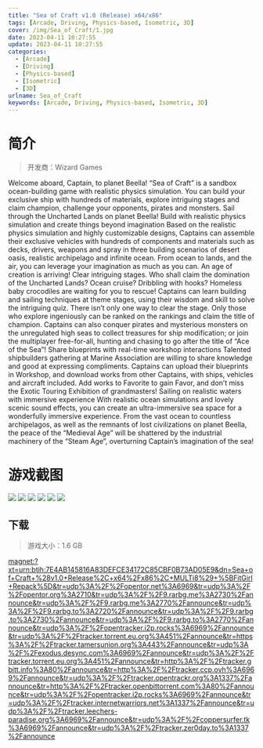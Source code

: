 ```yaml
---
title: "Sea of Craft v1.0 (Release) x64/x86"
tags: [Arcade, Driving, Physics-based, Isometric, 3D]
cover: /img/Sea_of_Craft/1.jpg
date: 2023-04-11 10:27:55
update: 2023-04-11 10:27:55
categories: 
  - [Arcade]
  - [Driving]
  - [Physics-based]
  - [Isometric]
  - [3D]
urlname: Sea_of_Craft
keywords: [Arcade, Driving, Physics-based, Isometric, 3D]
---
```

# 简介

> 开发商：Wizard Games

Welcome aboard, Captain, to planet Beella! “Sea of Craft” is a sandbox ocean-building game with realistic physics simulation. You can build your exclusive ship with hundreds of materials, explore intriguing stages and claim champion, challenge your opponents, pirates and monsters. Sail through the Uncharted Lands on planet Beella!
Build with realistic physics simulation and create things beyond imagination
Based on the realistic physics simulation and highly customizable designs, Captains can assemble their exclusive vehicles with hundreds of components and materials such as decks, drivers, weapons and spray in three building scenarios of desert oasis, realistic archipelago and infinite ocean. From ocean to lands, and the air, you can leverage your imagination as much as you can. An age of creation is arriving!
Clear intriguing stages. Who shall claim the domination of the Uncharted Lands?
Ocean cruise? Dribbling with hooks? Homeless baby crocodiles are waiting for you to rescue! Captains can learn building and sailing techniques at theme stages, using their wisdom and skill to solve the intriguing quiz. There isn’t only one way to clear the stage. Only those who explore ingeniously can be ranked on the rankings and claim the title of champion. Captains can also conquer pirates and mysterious monsters on the unregulated high seas to collect treasures for ship modification; or join the multiplayer free-for-all, hunting and chasing to go after the title of “Ace of the Sea”!
Share blueprints with real-time workshop interactions
Talented shipbuilders gathering at Marine Association are willing to share knowledge and good at expressing compliments. Captains can upload their blueprints in Workshop, and download works from other Captains, with ships, vehicles and aircraft included. Add works to Favorite to gain Favor, and don’t miss the Exotic Touring Exhibition of grandmasters!
Sailing on realistic waters with immersive experience
With realistic ocean simulations and lovely scenic sound effects, you can create an ultra-immersive sea space for a wonderfully immersive experience. From the vast ocean to countless archipelagos, as well as the remnants of lost civilizations on planet Beella, the peace of the “Medieval Age” will be shattered by the industrial machinery of the “Steam Age”, overturning Captain’s imagination of the sea!

# 游戏截图

![](/img/Sea_of_Craft/2.jpg)
![](/img/Sea_of_Craft/3.jpg)
![](/img/Sea_of_Craft/4.jpg)
![](/img/Sea_of_Craft/5.jpg)
![](/img/Sea_of_Craft/6.jpg)
![](/img/Sea_of_Craft/7.jpg)


## 下载

> 游戏大小：1.6 GB

[magnet:?xt=urn:btih:7E4AB145816A83DEFCE34172C85CBF0B73AD05E9&amp;dn=Sea+of+Craft+%28v1.0+Release%2C+x64%2Fx86%2C+MULTi8%29+%5BFitGirl+Repack%5D&amp;tr=udp%3A%2F%2Fopentor.net%3A6969&amp;tr=udp%3A%2F%2Fopentor.org%3A2710&amp;tr=udp%3A%2F%2F9.rarbg.me%3A2730%2Fannounce&amp;tr=udp%3A%2F%2F9.rarbg.me%3A2770%2Fannounce&amp;tr=udp%3A%2F%2F9.rarbg.to%3A2720%2Fannounce&amp;tr=udp%3A%2F%2F9.rarbg.to%3A2730%2Fannounce&amp;tr=udp%3A%2F%2F9.rarbg.to%3A2770%2Fannounce&amp;tr=udp%3A%2F%2Fopentracker.i2p.rocks%3A6969%2Fannounce&amp;tr=udp%3A%2F%2Ftracker.torrent.eu.org%3A451%2Fannounce&amp;tr=https%3A%2F%2Ftracker.tamersunion.org%3A443%2Fannounce&amp;tr=udp%3A%2F%2Fexodus.desync.com%3A6969%2Fannounce&amp;tr=udp%3A%2F%2Ftracker.torrent.eu.org%3A451%2Fannounce&amp;tr=http%3A%2F%2Ftracker.gbitt.info%3A80%2Fannounce&amp;tr=http%3A%2F%2Ftracker.ccp.ovh%3A6969%2Fannounce&amp;tr=udp%3A%2F%2Ftracker.opentrackr.org%3A1337%2Fannounce&amp;tr=http%3A%2F%2Ftracker.openbittorrent.com%3A80%2Fannounce&amp;tr=udp%3A%2F%2Fopentracker.i2p.rocks%3A6969%2Fannounce&amp;tr=udp%3A%2F%2Ftracker.internetwarriors.net%3A1337%2Fannounce&amp;tr=udp%3A%2F%2Ftracker.leechers-paradise.org%3A6969%2Fannounce&amp;tr=udp%3A%2F%2Fcoppersurfer.tk%3A6969%2Fannounce&amp;tr=udp%3A%2F%2Ftracker.zer0day.to%3A1337%2Fannounce](magnet:?xt=urn:btih:7E4AB145816A83DEFCE34172C85CBF0B73AD05E9&amp;dn=Sea+of+Craft+%28v1.0+Release%2C+x64%2Fx86%2C+MULTi8%29+%5BFitGirl+Repack%5D&amp;tr=udp%3A%2F%2Fopentor.net%3A6969&amp;tr=udp%3A%2F%2Fopentor.org%3A2710&amp;tr=udp%3A%2F%2F9.rarbg.me%3A2730%2Fannounce&amp;tr=udp%3A%2F%2F9.rarbg.me%3A2770%2Fannounce&amp;tr=udp%3A%2F%2F9.rarbg.to%3A2720%2Fannounce&amp;tr=udp%3A%2F%2F9.rarbg.to%3A2730%2Fannounce&amp;tr=udp%3A%2F%2F9.rarbg.to%3A2770%2Fannounce&amp;tr=udp%3A%2F%2Fopentracker.i2p.rocks%3A6969%2Fannounce&amp;tr=udp%3A%2F%2Ftracker.torrent.eu.org%3A451%2Fannounce&amp;tr=https%3A%2F%2Ftracker.tamersunion.org%3A443%2Fannounce&amp;tr=udp%3A%2F%2Fexodus.desync.com%3A6969%2Fannounce&amp;tr=udp%3A%2F%2Ftracker.torrent.eu.org%3A451%2Fannounce&amp;tr=http%3A%2F%2Ftracker.gbitt.info%3A80%2Fannounce&amp;tr=http%3A%2F%2Ftracker.ccp.ovh%3A6969%2Fannounce&amp;tr=udp%3A%2F%2Ftracker.opentrackr.org%3A1337%2Fannounce&amp;tr=http%3A%2F%2Ftracker.openbittorrent.com%3A80%2Fannounce&amp;tr=udp%3A%2F%2Fopentracker.i2p.rocks%3A6969%2Fannounce&amp;tr=udp%3A%2F%2Ftracker.internetwarriors.net%3A1337%2Fannounce&amp;tr=udp%3A%2F%2Ftracker.leechers-paradise.org%3A6969%2Fannounce&amp;tr=udp%3A%2F%2Fcoppersurfer.tk%3A6969%2Fannounce&amp;tr=udp%3A%2F%2Ftracker.zer0day.to%3A1337%2Fannounce)